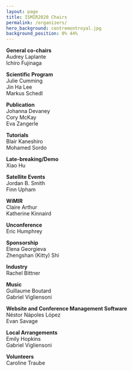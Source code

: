 ```yaml
---
layout: page
title: ISMIR2020 Chairs
permalink: /organizers/
hero_background: centremontroyal.jpg
background_position: 0% 44%
---
```

**General co-chairs**  
Audrey Laplante  
Ichiro Fujinaga  

**Scientific Program**  
Julie Cumming  
Jin Ha Lee  
Markus Schedl  

**Publication**  
Johanna Devaney  
Cory McKay  
Eva Zangerle 

**Tutorials**  
Blair Kaneshiro  
Mohamed Sordo 

**Late-breaking/Demo**  
Xiao Hu  

**Satellite Events**  
Jordan B. Smith  
Finn Upham  

**WiMIR**  
Claire Arthur  
Katherine Kinnaird  

**Unconference**  
Eric Humphrey  

**Sponsorship**  
Elena Georgieva  
Zhengshan (Kitty) Shi  

**Industry**  
Rachel Bittner 

**Music**  
Guillaume Boutard  
Gabriel Vigliensoni  

**Website and Conference Management Software**  
Néstor Nápoles López  
Evan Savage  

**Local Arrangements**  
Emily Hopkins  
Gabriel Vigliensoni  

**Volunteers**  
Caroline Traube



